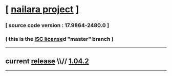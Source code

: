 
# [ [nailara project](http://www.nailara.net/) ]

### [ source code version : 17.9864-2480.0 ]

### ( this is the [ISC license](license)d "master" branch )
---
## current [release](https://github.com/anotherlink/nailara/releases) \\\\// [1.04.2](https://github.com/anotherlink/nailara/releases/tag/1.04.2)
---
